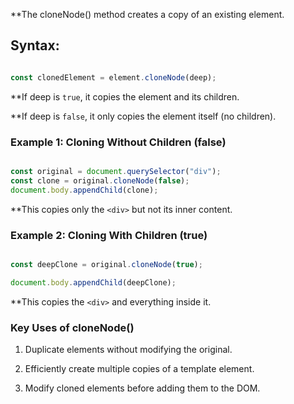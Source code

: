 **The cloneNode() method creates a copy of an existing element.

## Syntax:

```js

const clonedElement = element.cloneNode(deep);
```

**If deep is `true`, it copies the element and its children.

**If deep is `false`, it only copies the element itself (no children).


### Example 1: Cloning Without Children (false)

```js

const original = document.querySelector("div");
const clone = original.cloneNode(false);
document.body.appendChild(clone);
```


**This copies only the `<div>` but not its inner content.


### Example 2: Cloning With Children (true)

```js

const deepClone = original.cloneNode(true);

document.body.appendChild(deepClone);
```


**This copies the `<div>` and everything inside it.


### Key Uses of cloneNode()

1. Duplicate elements without modifying the original.

2. Efficiently create multiple copies of a template element.

3. Modify cloned elements before adding them to the DOM.